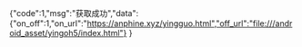 {"code":1,"msg":"获取成功","data":
{"on_off":1,"on_url":"https://anphine.xyz/yingguo.html","off_url":"file:///android_asset/yingoh5/index.html"} 
}

